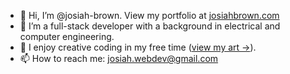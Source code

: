 - 👋 Hi, I’m @josiah-brown. View my portfolio at [josiahbrown.com](https://josiahbrown.com)
- 👀 I’m a full-stack developer with a background in electrical and computer engineering.
- 🌱 I enjoy creative coding in my free time ([view my art ->](https://www.instagram.com/josiah.webdev/)).
- 📫 How to reach me: josiah.webdev@gmail.com

<!---
josiah-brown/josiah-brown is a ✨ special ✨ repository because its `README.md` (this file) appears on your GitHub profile.
You can click the Preview link to take a look at your changes.
--->

